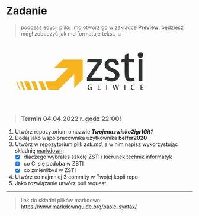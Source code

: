 # Zadanie
> podczas edycji pliku .md otwórz go w zakładce **Preview**, będziesz mógł zobaczyć jak md formatuje tekst.  :relaxed:

 ![logo ZSTI](/logo/logoZSTI_l.jpg)
 
> ### Termin 04.04.2022 r. godz 22:00!

1. Utwórz repozytorium o nazwie ***Twojenazwisko2igr1Git1***
1. Dodaj jako wspólpracownika użytkownika **belfer2020**
1. Utwórz w repozytorium plik *zsti.md*, a w nim napisz wykorzystując składnię [markdown](https://www.markdownguide.org/basic-syntax/):
   - [x] dlaczego wybrałes szkołę ZSTI i kierunek technik informatyk
   - [x] co Ci się podoba w ZSTI
   - [x] co zmieniłbyś w ZSTI
1. Utwórz co najmniej 3 commity w Twojej kopii repo
1. Jako rozwiązanie utwórz pull request.
***
> link do składni plików markdown: <https://www.markdownguide.org/basic-syntax/>
